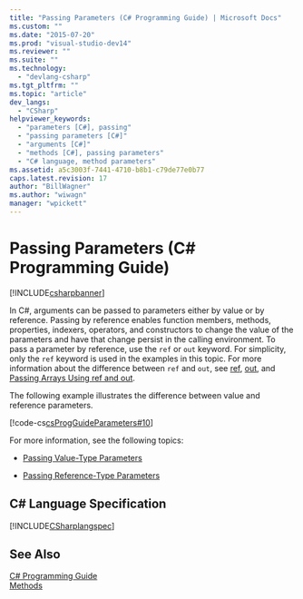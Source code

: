 ```yaml
---
title: "Passing Parameters (C# Programming Guide) | Microsoft Docs"
ms.custom: ""
ms.date: "2015-07-20"
ms.prod: "visual-studio-dev14"
ms.reviewer: ""
ms.suite: ""
ms.technology: 
  - "devlang-csharp"
ms.tgt_pltfrm: ""
ms.topic: "article"
dev_langs: 
  - "CSharp"
helpviewer_keywords: 
  - "parameters [C#], passing"
  - "passing parameters [C#]"
  - "arguments [C#]"
  - "methods [C#], passing parameters"
  - "C# language, method parameters"
ms.assetid: a5c3003f-7441-4710-b8b1-c79de77e0b77
caps.latest.revision: 17
author: "BillWagner"
ms.author: "wiwagn"
manager: "wpickett"
---
```

# Passing Parameters (C# Programming Guide)
[!INCLUDE[csharpbanner](../../../csharp/includes/csharpbanner.md)]

In C#, arguments can be passed to parameters either by value or by reference. Passing by reference enables function members, methods, properties, indexers, operators, and constructors to change the value of the parameters and have that change persist in the calling environment. To pass a parameter by reference, use the `ref` or `out` keyword. For simplicity, only the `ref` keyword is used in the examples in this topic. For more information about the difference between `ref` and `out`, see [ref](../../../csharp/language-reference/keywords/ref.md), [out](../../../csharp/language-reference/keywords/out.md), and [Passing Arrays Using ref and out](../../../csharp/programming-guide/arrays/passing-arrays-using-ref-and-out.md).  
  
 The following example illustrates the difference between value and reference parameters.  
  
 [!code-cs[csProgGuideParameters#10](../../../csharp/programming-guide/classes-and-structs/codesnippet/csharp/passing-parameters_1.cs)]  
  
 For more information, see the following topics:  
  
-   [Passing Value-Type Parameters](../../../csharp/programming-guide/classes-and-structs/passing-value-type-parameters.md)  
  
-   [Passing Reference-Type Parameters](../../../csharp/programming-guide/classes-and-structs/passing-reference-type-parameters.md)  
  
## C# Language Specification  
 [!INCLUDE[CSharplangspec](../../../csharp/language-reference/keywords/includes/csharplangspec-md.md)]  
  
## See Also  
 [C# Programming Guide](../../../csharp/programming-guide/index.md)   
 [Methods](../../../csharp/programming-guide/classes-and-structs/methods.md)